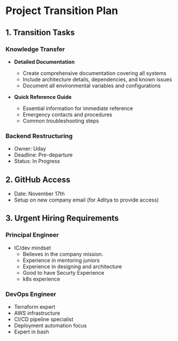 # Project Transition Plan

## 1. Transition Tasks

### Knowledge Transfer
- **Detailed Documentation**
  - Create comprehensive documentation covering all systems
  - Include architecture details, dependencies, and known issues
  - Document all environmental variables and configurations

- **Quick Reference Guide**
  - Essential information for immediate reference
  - Emergency contacts and procedures
  - Common troubleshooting steps

### Backend Restructuring
- Owner: Uday
- Deadline: Pre-departure
- Status: In Progress

## 2. GitHub Access
- Date: November 17th
- Setup on new company email (for Aditya to provide access)

## 3. Urgent Hiring Requirements

### Principal Engineer
- IC/dev mindset
  - Believes in the company mission.
  - Experience in mentoring juniors
  - Experience in designing and architecture
  - Good to have Securty Experience
  - k8s experience

### DevOps Engineer
- Terraform expert
- AWS infrastructure
- CI/CD pipeline specialist
- Deployment automation focus
- Expert in bash
